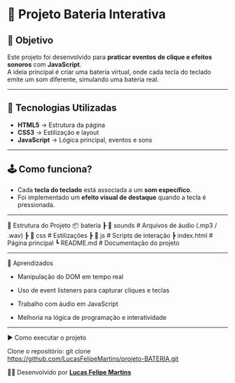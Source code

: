 # 🥁 Projeto Bateria Interativa

## 🎯 Objetivo
Este projeto foi desenvolvido para **praticar eventos de clique e efeitos sonoros** com **JavaScript**.  
A ideia principal é criar uma bateria virtual, onde cada tecla do teclado emite um som diferente, simulando uma bateria real.  

---

## 🚀 Tecnologias Utilizadas
- **HTML5** → Estrutura da página  
- **CSS3** → Estilização e layout  
- **JavaScript** → Lógica principal, eventos e sons  

---

## 🕹️ Como funciona?
- Cada **tecla do teclado** está associada a um **som específico**.  
- Foi implementado um **efeito visual de destaque** quando a tecla é pressionada.  

---

📂 Estrutura do Projeto
📦 bateria
 ┣ 📂 sounds       # Arquivos de áudio (.mp3 / .wav)
 ┣ 📂 css          # Estilizações
 ┣ 📂 js           # Scripts de interação
 ┣ index.html      # Página principal
 ┗ README.md       # Documentação do projeto

 ---

 📝 Aprendizados

- Manipulação do DOM em tempo real

- Uso de event listeners para capturar cliques e teclas

- Trabalho com áudio em JavaScript

- Melhoria na lógica de programação e interatividade

---

▶️ Como executar o projeto

Clone o repositório:
git clone https://github.com/LucasFelipeMartins/projeto-BATERIA.git

👨‍💻 Desenvolvido por **[Lucas Felipe Martins](https://github.com/LucasFelipeMartins)** 
